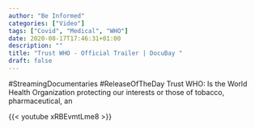 ```yaml
---
author: "Be Informed"
categories: ["Video"]
tags: ["Covid", "Medical", "WHO"]
date: 2020-08-17T17:46:31+01:00
description: ""
title: "Trust WHO - Official Trailer | DocuBay "
draft: false
---
```


#StreamingDocumentaries
#ReleaseOfTheDay Trust WHO: Is the World Health Organization protecting our interests or those of tobacco, pharmaceutical, an

{{< youtube xRBEvmtLme8 >}}